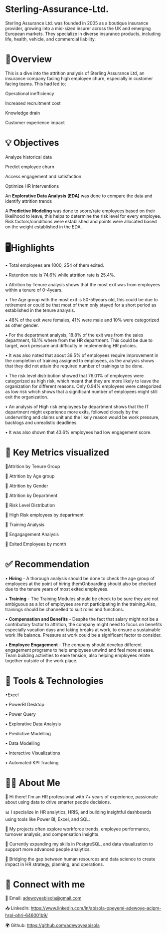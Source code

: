 # Sterling-Assurance-Ltd.
Sterling Assurance Ltd. was founded in 2005 as a boutique insurance provider, growing into a mid-sized insurer across the UK and emerging European markets. They specialize in diverse insurance products, including life, health, vehicle, and commercial liability.


# 🧿Overview
This is a dive into the attrition analysis of Sterling Assurance Ltd, an insurance company facing high employee churn, especially in customer facing teams.
This had led to;


Operational inefficiency


Increased recruitment cost


Knowledge drain


Customer experience impact



# 💡 Objectives
Analyze historical data


Predict employee churn


Access engagement and satisfaction


Optimize HR Interventions



An  **Explorative Data Analysis (EDA)** was done to compare the data and identify attrition trends


A **Predictive Modeling** was done to score/rate employees based on their likelihood to leave, this helps to determine the risk level for every employee. Risk factors/conditions were established and points were allocated based on the weight established in the EDA.

# 🖥Highlights

• Total employees are 1000, 254 of them exited.

• Retention rate is 74.6% while attrition rate is 25.4%.

• Attrition by Tenure analysis shows that the most exit was from employees within a tenure of 0-4years.

• The Age group with the most exit is 50-59years old, this could be due to retirement or could be that most of them only stayed for a short period as established in the tenure analysis.

• 48% of the exit were females, 41% were male and 10% were categorized as other gender.

• For the department analysis, 18.8% of the exit was from the sales department, 18.1% where from the HR department. This could be due to target, work pressure and difficulty in implementing HR policies.

• It was also noted that about 39.5% of employees require improvement in the completion of training assigned to employees, as the analysis shows that they did not attain the required number of trainings to be done.

• The risk level distribution showed that 76.01% of employees were categorized as high risk, which meant that they are more likely to leave the organization for different reasons. Only 0.94% employees were categorized as low risk which shows that a significant number of employees might still exit the organization.

• An analysis of High risk employees by department shows that the IT department might experience more exits, followed closely by the underwriting and claims unit and the likely reason would be work pressure, backlogs and unrealistic deadlines.

• It was also shown that 43.6% employees had low engagement score.


# 📍 Key Metrics visualized

 📌Attrition by Tenure Group
 
📌 Attrition by Age group

📌 Attrition by Gender

📌 Attrition by Department

📌 Risk Level Distribution

📌 High Risk employees by department

📌 Training Analysis

📌 Engagagement Analysis

📌 Exited Employees by month


# ✅ Recommendation


• **Hiring** - A thorough analysis should be done to check the age group of employees at the point of hiring themOnboarding should also be checked due to the tenure years of most exited employees.

• **Training** - The Training Modules should be check to be sure they are not ambiguous as a lot of employees are not participating in the training.Also, trainings should be channelled to suit roles and functions.

• **Compensation and Benefits** - Despite the fact that salary might not be a contributory factor to attrition, the company might need to focus on benefits especially vacation days and taking breaks at work, to ensure a sustainable work life balance. Pressure at work could be a significant factor to consider.

• **Employee Engagement** - The company should develop different engagement programs to help employees unwind and feel more at ease. Team building activities to ease tension, also helping employees relate together outside of the work place.


# 🛶 Tools & Technologies

•Excel

• PowerBI Desktop

• Power Query

• Explorative Data Analysis

• Predictive Modelling

• Data Modelling

• Interactive Visualizations

• Automated KPI Tracking


# 👩‍🦱 About Me

👋 Hi there! I'm an HR professional with 7+ years of experience, passionate about using data to drive smarter people decisions.

📊 I specialize in HR analytics, HRIS, and building insightful dashboards using tools like Power BI, Excel, and SQL.

🧠 My projects often explore workforce trends, employee performance, turnover analysis, and compensation insights.

🔧 Currently expanding my skills in PostgreSQL, and data visualization to support more advanced people analytics.

💼 Bridging the gap between human resources and data science to create impact in HR strategy, planning, and operations. 


# 🔗 Connect with me


📨 Email: adewoyeabisola@gmail.com

📥 LinkedIn: https://www.linkedin.com/in/abisola-opeyemi-adewoye-acipm-hrpl-phri-646001b9/

🌍 Github: https://github.com/adewoyeabisola







 
